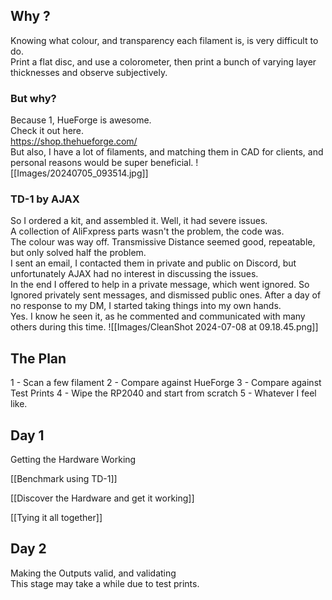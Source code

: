 ## Why ?
Knowing what colour, and transparency each filament is, is very difficult to do.  
Print a flat disc, and use a colorometer, then print a bunch of varying layer thicknesses and observe subjectively.

### But why? 
Because 1, HueForge is awesome.    
Check it out here.   
https://shop.thehueforge.com/   
But also, I have a lot of filaments, and matching them in CAD for clients, and personal reasons would be super beneficial. 
![[Images/20240705_093514.jpg]]

### TD-1 by AJAX 
So I ordered a kit, and assembled it.  Well, it had severe issues.   
A collection of AliFxpress parts wasn't the problem, the code was.    
The colour was way off.  Transmissive Distance seemed good, repeatable, but only solved half the problem.  
I sent an email, I contacted them in private and public on Discord, but unfortunately AJAX had no interest in discussing the issues.  
In the end I offered to help in a private message, which went ignored.
So Ignored privately sent messages, and dismissed public ones. 
After a day of no response to my DM, I started taking things into my own hands.  
Yes. I know he seen it, as he commented and communicated with many others during this time. 
![[Images/CleanShot 2024-07-08 at 09.18.45.png]]

## The Plan
1 - Scan a few filament
2 - Compare against HueForge
3 - Compare against Test Prints
4 - Wipe the RP2040 and start from scratch
5 - Whatever I feel like. 


## Day 1
Getting the Hardware Working
 
[[Benchmark using  TD-1]]

[[Discover the Hardware and get it working]]

[[Tying it all together]]

## Day 2  
Making the Outputs valid, and validating  
This stage may take a while due to test prints.

